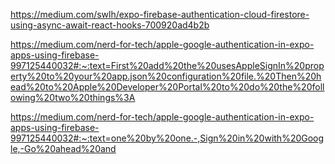 https://medium.com/swlh/expo-firebase-authentication-cloud-firestore-using-async-await-react-hooks-700920ad4b2b

https://medium.com/nerd-for-tech/apple-google-authentication-in-expo-apps-using-firebase-997125440032#:~:text=First%20add%20the%20usesAppleSignIn%20property%20to%20your%20app.json%20configuration%20file.%20Then%20head%20to%20Apple%20Developer%20Portal%20to%20do%20the%20following%20two%20things%3A



<!-- !!!!!!!!!!!!!!!!!!!!!!!!!!!!!!!!!!!!!!!!!!!!!!!! -->

https://medium.com/nerd-for-tech/apple-google-authentication-in-expo-apps-using-firebase-997125440032#:~:text=one%20by%20one.-,Sign%20in%20with%20Google,-Go%20ahead%20and
